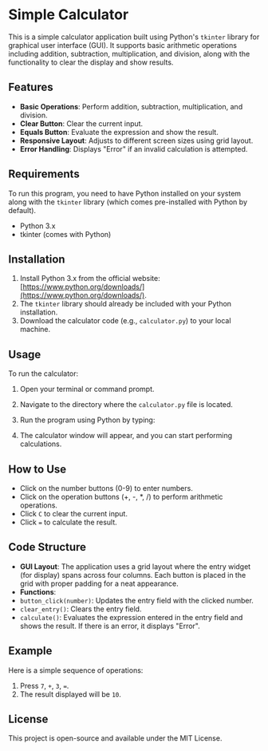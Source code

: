 # Simple Calculator

This is a simple calculator application built using Python's `tkinter` library for graphical user interface (GUI). It supports basic arithmetic operations including addition, subtraction, multiplication, and division, along with the functionality to clear the display and show results.

## Features

- **Basic Operations**: Perform addition, subtraction, multiplication, and division.
- **Clear Button**: Clear the current input.
- **Equals Button**: Evaluate the expression and show the result.
- **Responsive Layout**: Adjusts to different screen sizes using grid layout.
- **Error Handling**: Displays "Error" if an invalid calculation is attempted.

## Requirements

To run this program, you need to have Python installed on your system along with the `tkinter` library (which comes pre-installed with Python by default).

- Python 3.x
- tkinter (comes with Python)

## Installation

1. Install Python 3.x from the official website: [https://www.python.org/downloads/](https://www.python.org/downloads/).
2. The `tkinter` library should already be included with your Python installation.
3. Download the calculator code (e.g., `calculator.py`) to your local machine.

## Usage

To run the calculator:

1. Open your terminal or command prompt.
2. Navigate to the directory where the `calculator.py` file is located.
3. Run the program using Python by typing:


4. The calculator window will appear, and you can start performing calculations.

## How to Use

- Click on the number buttons (0-9) to enter numbers.
- Click on the operation buttons (+, -, *, /) to perform arithmetic operations.
- Click `C` to clear the current input.
- Click `=` to calculate the result.

## Code Structure

- **GUI Layout**: The application uses a grid layout where the entry widget (for display) spans across four columns. Each button is placed in the grid with proper padding for a neat appearance.
- **Functions**:
- `button_click(number)`: Updates the entry field with the clicked number.
- `clear_entry()`: Clears the entry field.
- `calculate()`: Evaluates the expression entered in the entry field and shows the result. If there is an error, it displays "Error".

## Example

Here is a simple sequence of operations:

1. Press `7`, `+`, `3`, `=`.
2. The result displayed will be `10`.

## License

This project is open-source and available under the MIT License.
